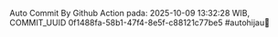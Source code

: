 Auto Commit By Github Action pada: 2025-10-09 13:32:28 WIB, COMMIT_UUID 0f1488fa-58b1-47f4-8e5f-c88121c77be5 #autohijau🗿
